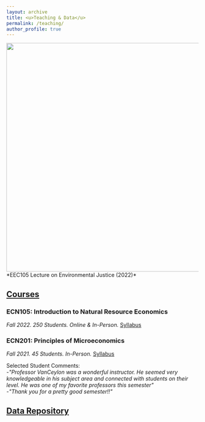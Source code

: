 ```yaml
---
layout: archive
title: <u>Teaching & Data</u>
permalink: /teaching/
author_profile: true
---
```

<img src="https://github.com/jvan-econ/jvan-econ.github.io/assets/120732972/9927fb7f-a596-45f6-8796-7dae32359b80" width="700" height="600">
*EEC105 Lecture on Environmental Justice (2022)*

## <u>Courses</u>
### ECN105: Introduction to Natural Resource Economics
*Fall 2022. 250 Students. Online & In-Person.*
<u>Syllabus</u>

### ECN201: Principles of Microeconomics
*Fall 2021. 45 Students. In-Person.* 
<u>Syllabus</u>

Selected Student Comments: <br>
*-"Professor VanCeylon was a wonderful instructor. He seemed very knowledgeable in his subject area and connected with students on their level. He was one of my favorite professors this semester"*<br>
*-"Thank you for a pretty good semester!!"*




## <u>Data Repository</u>








